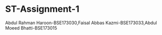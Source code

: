 # ST-Assignment-1
Abdul Rahman Haroon-BSE173030,Faisal Abbas Kazmi-BSE173033,Abdul Moeed Bhatti-BSE173015
